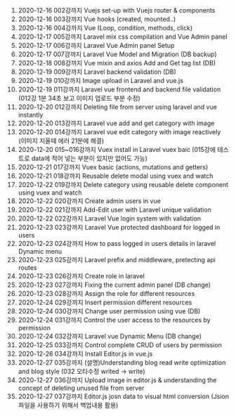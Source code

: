001. 2020-12-16 002강까지 Vuejs set-up with Vuejs router & components
002. 2020-12-16 003강까지 Vue hooks (created, mounted..) 
003. 2020-12-16 004강까지 Vue (Loop, condition, methods, click)
004. 2020-12-17 005강까지 Laravel mix css compilation and Vue Admin panel
005. 2020-12-17 006강까지 Laravel Vue Admin panel Setup
006. 2020-12-17 007강까지 Laravel Vue Model and Migration (DB backup)
007. 2020-12-18 008강까지 Vue mixin and axios Add and Get tag list (DB)
008. 2020-12-19 009강까지 Laravel backend validation (DB)
009. 2020-12-19 010강까지 Image upload in Laravel and vue.js
010. 2020-12-19 011강까지 Laravel vue frontend and backend file validation (012강 1분 34초 보고 이미지 업로드 부분 수정)
010. 2020-12-20 012강까지 Deleting file from server using laravel and vue instantly
011. 2020-12-20 013강까지 Laravel vue add and get category with image
012. 2020-12-20 014강까지 Laravel vue edit category with image reactively (이미지 지울때 에러 21분에 해결)
013. 2020-12-20 015~016강까지  Vuex install in Laravel vuex baic (015강에 테스트로 data에 적어 넣는 부분이 있지만 없어도 가능)
014. 2020-12-21 017강까지 Vuex basic (actions, mutations and getters)
015. 2020-12-21 018강까지 Reusable delete modal using vuex and watch
016. 2020-12-22 019강까지 Delete category using reusable delete component using vuex and watch
017. 2020-12-22 020강까지 Create admin users in vue
018. 2020-12-22 021강까지 Add-Edit user with Laravel unique validation
019. 2020-12-22 022강까지 Laravel Vue login system with validation
020. 2020-12-23 023강까지 Laravel Vue protected dashboard for logged in users
021. 2020-12-23 024강까지 How to pass logged in users details in laravel Dynamic menu
022. 2020-12-23 025강까지 Laravel prefix and middleware, pretecting api routes
023. 2020-12-23 026강까지 Create role in laravel
024. 2020-12-23 027강까지 Fixing the current admin panel (DB change)
025. 2020-12-23 028강까지 Assign the role for different resources
026. 2020-12-24 029강까지 Insert permission different resources
027. 2020-12-24 030강까지 Change user permission using vue (DB)
028. 2020-12-24 031강까지 Control the user access to the resources by permission
029. 2020-12-24 032강까지 Laravel vue Dynamic Menu (DB change)
030. 2020-12-25 033강까지 Control complete CRUD of users by permission
031. 2020-12-26 034강까지 Install Editor.js in vue.js 
032. 2020-12-27 035강까지 (설명)Understanding blog read write optimization and blog style (032 오타수정 writed -> write)
033. 2020-12-27 036강까지 Upload image in editor.js & understanding the concept of deleting unused file from server
034. 2020-12-27 037강까지 Editor.js josn data to visual html conversion (Jsion 파일을 사용하기 위해서 백업내용 활용)
